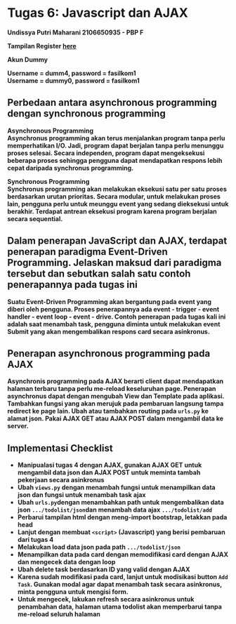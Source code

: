 # Tugas 6: Javascript dan AJAX
<b>Undissya Putri Maharani
<b>2106650935 - PBP F

<b>Tampilan Register [here](https://katalogapplication.herokuapp.com/todolist/)<br/>

<b>Akun Dummy</b>

Username = dumm4, password = fasilkom1<br>
Username = dummy0, password = fasilkom1

## Perbedaan antara asynchronous programming dengan synchronous programming ##

<b> Asynchronous Programming </b><br>
Asynchronus programming akan terus menjalankan program tanpa perlu memperhatikan I/O. Jadi, program dapat berjalan tanpa perlu menunggu proses selesai. Secara independen, program dapat mengeksekusi beberapa proses sehingga pengguna dapat mendapatkan respons lebih cepat daripada synchronus programming.

<b> Synchronous Programming </b><br>
Synchronus programming akan melakukan eksekusi satu per satu proses berdasarkan urutan prioritas. Secara modular, untuk melakukan proses lain, pengguna perlu untuk meunggu event yang sedang dieksekusi untuk berakhir. Terdapat antrean eksekusi program karena program berjalan secara sequential.

## Dalam penerapan JavaScript dan AJAX, terdapat penerapan paradigma Event-Driven Programming. Jelaskan maksud dari paradigma tersebut dan sebutkan salah satu contoh penerapannya pada tugas ini ##
Suatu Event-Driven Programming akan bergantung pada event yang diberi oleh pengguna. Proses penerapannya ada event - trigger - event handler - event loop - event - drive. Contoh penerapan pada tugas kali ini adalah saat menambah task, pengguna diminta untuk melakukan event Submit yang akan mengembalikan respons card secara asinkronus.<br>

## Penerapan asynchronous programming pada AJAX ##
Asynchronis programming pada AJAX berarti client dapat mendapatkan halaman terbaru tanpa perlu me-reload keseluruhan page. Penerapan asynchronus dapat dengan mengubah View dan Template pada aplikasi. Tambahkan fungsi yang akan merujuk pada pembaruan langsung tampa redirect ke page lain. Ubah atau tambahkan routing pada `urls.py` ke alamat json. Pakai AJAX GET atau AJAX POST dalam mengambil data ke server.<br>

## Implementasi Checklist ##
- Manipualasi tugas 4 dengan AJAX, gunakan AJAX GET untuk mengambil data json dan AJAX POST untuk meminta tambah pekerjaan secara asinkronus
- Ubah `views.py` dengan menambah fungsi untuk menampilkan data json dan fungsi untuk menambah task ajax 
- Ubah `urls.py`dengan menambahkan path untuk mengembalikan data json `.../todolist/json`dan menambah data ajax `.../todolist/add`
- Perbarui tampilan html dengan meng-import bootstrap, letakkan pada head
- Lanjut dengan membuat `<script>` (Javascript) yang berisi pembaruan dari tugas 4
- Melakukan load data json pada path `.../todolist/json`
- Menampilkan data pada card dengan memodifikasi card dengan AJAX dan mengecek data dengan loop 
- Ubah delete task berdasarkan ID yang valid dengan AJAX
- Karena sudah modifikasi pada card, lanjut untuk modisikasi button `Add Task`. Gunakan modal agar dapat menambah task secara asinkronus, minta pengguna untuk mengisi form.
- Untuk mengecek, lakukan refresh secara asinkronus untuk penambahan data, halaman utama todolist akan memperbarui tanpa me-reload seluruh halaman